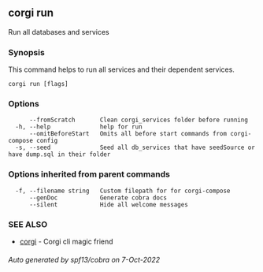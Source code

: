 ## corgi run

Run all databases and services

### Synopsis

This command helps to run all services and their dependent services.

```
corgi run [flags]
```

### Options

```
      --fromScratch       Clean corgi_services folder before running
  -h, --help              help for run
      --omitBeforeStart   Omits all before start commands from corgi-compose config
  -s, --seed              Seed all db_services that have seedSource or have dump.sql in their folder
```

### Options inherited from parent commands

```
  -f, --filename string   Custom filepath for for corgi-compose
      --genDoc            Generate cobra docs
      --silent            Hide all welcome messages
```

### SEE ALSO

* [corgi](corgi.md)	 - Corgi cli magic friend

###### Auto generated by spf13/cobra on 7-Oct-2022
